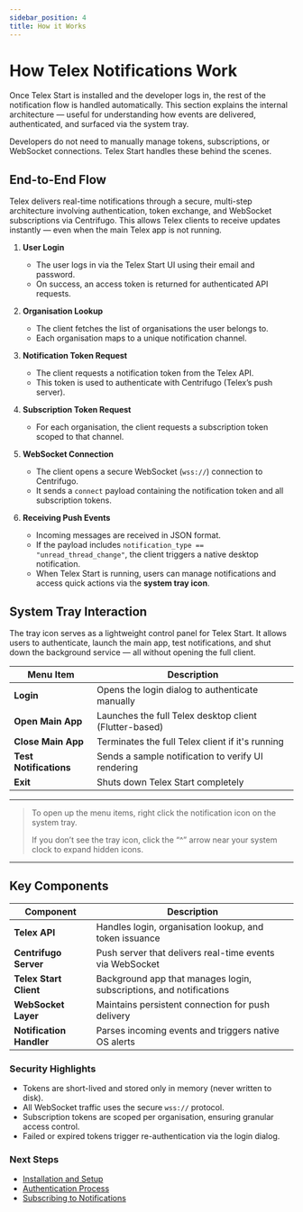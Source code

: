 ```yaml
---
sidebar_position: 4
title: How it Works
---
```


# How Telex Notifications Work

Once Telex Start is installed and the developer logs in, the rest of the notification flow is handled automatically. This section explains the internal architecture — useful for understanding how events are delivered, authenticated, and surfaced via the system tray.

Developers do not need to manually manage tokens, subscriptions, or WebSocket connections. Telex Start handles these behind the scenes.

## End-to-End Flow

Telex delivers real-time notifications through a secure, multi-step architecture involving authentication, token exchange, and WebSocket subscriptions via Centrifugo. This allows Telex clients to receive updates instantly — even when the main Telex app is not running. 

1. **User Login**
   - The user logs in via the Telex Start UI using their email and password.
   - On success, an access token is returned for authenticated API requests.

2. **Organisation Lookup**
   - The client fetches the list of organisations the user belongs to.
   - Each organisation maps to a unique notification channel.

3. **Notification Token Request**
   - The client requests a notification token from the Telex API.
   - This token is used to authenticate with Centrifugo (Telex’s push server).

4. **Subscription Token Request**
   - For each organisation, the client requests a subscription token scoped to that channel.

5. **WebSocket Connection**
   - The client opens a secure WebSocket (`wss://`) connection to Centrifugo.
   - It sends a `connect` payload containing the notification token and all subscription tokens.

6. **Receiving Push Events**
   - Incoming messages are received in JSON format.
   - If the payload includes `notification_type == "unread_thread_change"`, the client triggers a native desktop notification.
   - When Telex Start is running, users can manage notifications and access quick actions via the **system tray icon**.

## System Tray Interaction

The tray icon serves as a lightweight control panel for Telex Start. It allows users to authenticate, launch the main app, test notifications, and shut down the background service — all without opening the full client. 

| Menu Item             | Description                                                  |
|-----------------------|--------------------------------------------------------------|
| **Login**             | Opens the login dialog to authenticate manually              |
| **Open Main App**     | Launches the full Telex desktop client (Flutter-based)       |
| **Close Main App**    | Terminates the full Telex client if it's running             |
| **Test Notifications**| Sends a sample notification to verify UI rendering           |
| **Exit**              | Shuts down Telex Start completely                            |

---
> To open up the menu items, right click the notification icon on the system tray.
> 
> If you don’t see the tray icon, click the “^” arrow near your system clock to expand hidden icons.
---
## Key Components

| Component                | Description                                                           |
|--------------------------|------------------------------------------------------------------------|
| **Telex API**            | Handles login, organisation lookup, and token issuance                 |
| **Centrifugo Server**    | Push server that delivers real-time events via WebSocket               |
| **Telex Start Client**   | Background app that manages login, subscriptions, and notifications    |
| **WebSocket Layer**      | Maintains persistent connection for push delivery                      |
| **Notification Handler** | Parses incoming events and triggers native OS alerts                   |

### Security Highlights

- Tokens are short-lived and stored only in memory (never written to disk).
- All WebSocket traffic uses the secure `wss://` protocol.
- Subscription tokens are scoped per organisation, ensuring granular access control.
- Failed or expired tokens trigger re-authentication via the login dialog.

### Next Steps

- [Installation and Setup](./etup)
- [Authentication Process](./authentication-process.md)
- [Subscribing to Notifications](./subscribing-to-notifications.md)